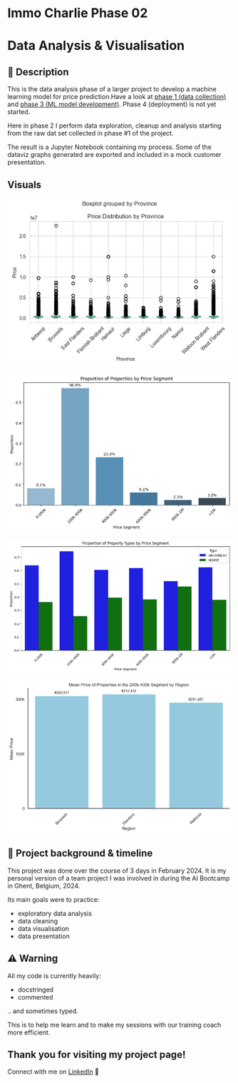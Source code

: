 # Immo Charlie Phase 02
# Data Analysis & Visualisation

## 📖 Description

This is the data analysis phase of a larger project to develop a machine learning model for price prediction.Have a look at [phase 1 (data collection)](https://github.com/emsuru/charlie-01-data-collection) and [phase 3 (ML model development)](https://github.com/emsuru/charlie-03-ML-model-development). Phase 4 (deployment) is not yet started.

Here in phase 2 I perform data exploration, cleanup and analysis starting from the raw dat set collected in phase #1 of the project.

The result is a Jupyter Notebook containing my process. Some of the dataviz graphs generated are exported and included in a
mock customer presentation.

## Visuals

![graph](graphs/PricePerProvince_BOX.png)

![graph](graphs/graph-3.png)

![graph](graphs/graph-2.png)

![graph](graphs/graph-4.png)

## 📂 Project background & timeline

This project was done over the course of 3 days in February 2024.
It is my personal version of a team project I was involved in during the AI Bootcamp in Ghent, Belgium, 2024.

Its main goals were to practice:

- exploratory data analysis
- data cleaning
- data visualisation
- data presentation

## ⚠️ Warning

All my code is currently heavily:

- docstringed
- commented

.. and sometimes typed.

This is to help me learn and to make my sessions with our training coach more efficient.

## Thank you for visiting my project page!

Connect with me on [LinkedIn](https://www.linkedin.com/in/mirunasuru/) 🤍
